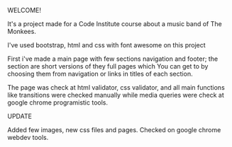 WELCOME! 

It's a project made for a Code Institute course about a music band of The Monkees.

I've used bootstrap, html and css with font awesome on this project

First i've made a main page with few sections navigation and footer;
the section are short versions of they full pages which You can get to by choosing them from navigation or links in titles of each section.

The page was check at html validator, css validator, and all main functions like transitions were checked manually
while media queries were check at google chrome programistic tools.


UPDATE


Added few images, new css files and pages.
Checked on google chrome webdev tools.

